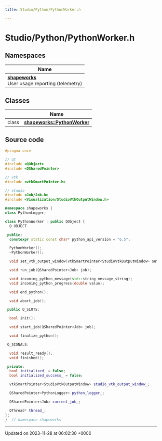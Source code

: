 ```yaml
---
title: Studio/Python/PythonWorker.h

---
```


# Studio/Python/PythonWorker.h



## Namespaces

| Name           |
| -------------- |
| **[shapeworks](../Namespaces/namespaceshapeworks.md)** <br>User usage reporting (telemetry)  |

## Classes

|                | Name           |
| -------------- | -------------- |
| class | **[shapeworks::PythonWorker](../Classes/classshapeworks_1_1PythonWorker.md)**  |




## Source code

```cpp
#pragma once

// qt
#include <QObject>
#include <QSharedPointer>

// vtk
#include <vtkSmartPointer.h>

// studio
#include <Job/Job.h>
#include <Visualization/StudioVtkOutputWindow.h>

namespace shapeworks {
class PythonLogger;

class PythonWorker : public QObject {
  Q_OBJECT

 public:
  constexpr static const char* python_api_version = "6.5";

  PythonWorker();
  ~PythonWorker();

  void set_vtk_output_window(vtkSmartPointer<StudioVtkOutputWindow> output_window);

  void run_job(QSharedPointer<Job> job);

  void incoming_python_message(std::string message_string);
  void incoming_python_progress(double value);

  void end_python();

  void abort_job();

 public Q_SLOTS:

  bool init();

  void start_job(QSharedPointer<Job> job);

  void finalize_python();

 Q_SIGNALS:

  void result_ready();
  void finished();

 private:
  bool initialized_ = false;
  bool initialized_success_ = false;

  vtkSmartPointer<StudioVtkOutputWindow> studio_vtk_output_window_;

  QSharedPointer<PythonLogger> python_logger_;

  QSharedPointer<Job> current_job_;

  QThread* thread_;
};
}  // namespace shapeworks
```


-------------------------------

Updated on 2023-11-28 at 06:02:30 +0000
